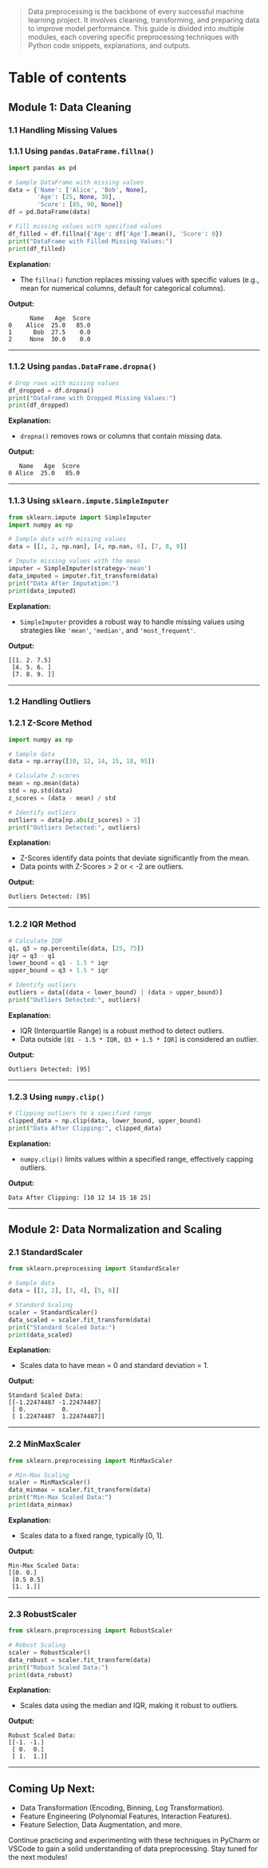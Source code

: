 > Data preprocessing is the backbone of every successful machine learning project. It involves cleaning, transforming, and preparing data to improve model performance. This guide is divided into multiple modules, each covering specific preprocessing techniques with Python code snippets, explanations, and outputs.
> 

# Table of contents

## Module 1: Data Cleaning

### 1.1 Handling Missing Values

### 1.1.1 Using `pandas.DataFrame.fillna()`

```python
import pandas as pd

# Sample DataFrame with missing values
data = {'Name': ['Alice', 'Bob', None],
        'Age': [25, None, 30],
        'Score': [85, 90, None]}
df = pd.DataFrame(data)

# Fill missing values with specified values
df_filled = df.fillna({'Age': df['Age'].mean(), 'Score': 0})
print("DataFrame with Filled Missing Values:")
print(df_filled)

```

**Explanation:**

- The `fillna()` function replaces missing values with specific values (e.g., mean for numerical columns, default for categorical columns).

**Output:**

```
      Name   Age  Score
0    Alice  25.0   85.0
1      Bob  27.5    0.0
2     None  30.0    0.0

```

---

### 1.1.2 Using `pandas.DataFrame.dropna()`

```python
# Drop rows with missing values
df_dropped = df.dropna()
print("DataFrame with Dropped Missing Values:")
print(df_dropped)

```

**Explanation:**

- `dropna()` removes rows or columns that contain missing data.

**Output:**

```
   Name   Age  Score
0 Alice  25.0   85.0

```

---

### 1.1.3 Using `sklearn.impute.SimpleImputer`

```python
from sklearn.impute import SimpleImputer
import numpy as np

# Sample data with missing values
data = [[1, 2, np.nan], [4, np.nan, 6], [7, 8, 9]]

# Impute missing values with the mean
imputer = SimpleImputer(strategy='mean')
data_imputed = imputer.fit_transform(data)
print("Data After Imputation:")
print(data_imputed)

```

**Explanation:**

- `SimpleImputer` provides a robust way to handle missing values using strategies like `'mean'`, `'median'`, and `'most_frequent'`.

**Output:**

```
[[1. 2. 7.5]
 [4. 5. 6. ]
 [7. 8. 9. ]]

```

---

### 1.2 Handling Outliers

### 1.2.1 Z-Score Method

```python
import numpy as np

# Sample data
data = np.array([10, 12, 14, 15, 18, 95])

# Calculate Z-scores
mean = np.mean(data)
std = np.std(data)
z_scores = (data - mean) / std

# Identify outliers
outliers = data[np.abs(z_scores) > 2]
print("Outliers Detected:", outliers)

```

**Explanation:**

- Z-Scores identify data points that deviate significantly from the mean.
- Data points with Z-Scores > 2 or < -2 are outliers.

**Output:**

```
Outliers Detected: [95]

```

---

### 1.2.2 IQR Method

```python
# Calculate IQR
q1, q3 = np.percentile(data, [25, 75])
iqr = q3 - q1
lower_bound = q1 - 1.5 * iqr
upper_bound = q3 + 1.5 * iqr

# Identify outliers
outliers = data[(data < lower_bound) | (data > upper_bound)]
print("Outliers Detected:", outliers)

```

**Explanation:**

- IQR (Interquartile Range) is a robust method to detect outliers.
- Data outside `[Q1 - 1.5 * IQR, Q3 + 1.5 * IQR]` is considered an outlier.

**Output:**

```
Outliers Detected: [95]

```

---

### 1.2.3 Using `numpy.clip()`

```python
# Clipping outliers to a specified range
clipped_data = np.clip(data, lower_bound, upper_bound)
print("Data After Clipping:", clipped_data)

```

**Explanation:**

- `numpy.clip()` limits values within a specified range, effectively capping outliers.

**Output:**

```
Data After Clipping: [10 12 14 15 18 25]

```

---

## Module 2: Data Normalization and Scaling

### 2.1 StandardScaler

```python
from sklearn.preprocessing import StandardScaler

# Sample data
data = [[1, 2], [3, 4], [5, 6]]

# Standard Scaling
scaler = StandardScaler()
data_scaled = scaler.fit_transform(data)
print("Standard Scaled Data:")
print(data_scaled)

```

**Explanation:**

- Scales data to have mean = 0 and standard deviation = 1.

**Output:**

```
Standard Scaled Data:
[[-1.22474487 -1.22474487]
 [ 0.          0.        ]
 [ 1.22474487  1.22474487]]

```

---

### 2.2 MinMaxScaler

```python
from sklearn.preprocessing import MinMaxScaler

# Min-Max Scaling
scaler = MinMaxScaler()
data_minmax = scaler.fit_transform(data)
print("Min-Max Scaled Data:")
print(data_minmax)

```

**Explanation:**

- Scales data to a fixed range, typically [0, 1].

**Output:**

```
Min-Max Scaled Data:
[[0. 0.]
 [0.5 0.5]
 [1. 1.]]

```

---

### 2.3 RobustScaler

```python
from sklearn.preprocessing import RobustScaler

# Robust Scaling
scaler = RobustScaler()
data_robust = scaler.fit_transform(data)
print("Robust Scaled Data:")
print(data_robust)

```

**Explanation:**

- Scales data using the median and IQR, making it robust to outliers.

**Output:**

```
Robust Scaled Data:
[[-1. -1.]
 [ 0.  0.]
 [ 1.  1.]]

```

---

## Coming Up Next:

- Data Transformation (Encoding, Binning, Log Transformation).
- Feature Engineering (Polynomial Features, Interaction Features).
- Feature Selection, Data Augmentation, and more.

Continue practicing and experimenting with these techniques in PyCharm or VSCode to gain a solid understanding of data preprocessing. Stay tuned for the next modules!